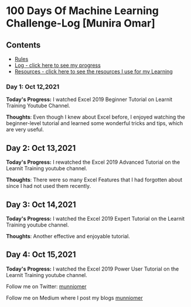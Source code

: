 # 100 Days Of Machine Learning Challenge-Log [Munira Omar]

## Contents

* [Rules](rules.md)
* [Log - click here to see my progress](log.md)
* [Resources - click here to see the resources I use for my Learning](resources.md)

### Day 1: Oct 12,2021
**Today's Progress:** I watched Excel 2019 Beginner Tutorial on Learnit Training Youtube Channel.

**Thoughts**: Even though I knew about Excel before, I enjoyed watching the beginner-level tutorial and learned some wonderful tricks and tips, which are very useful.

## Day 2: Oct 13,2021
**Today's Progress:** I rewatched the Excel 2019 Advanced Tutorial on the Learnit Training youtube channel. 

**Thoughts**: There were so many Excel Features that I had forgotten about since I had not used them recently.

## Day 3: Oct 14,2021
**Today's Progress:** I watched the Excel 2019 Expert Tutorial on the Learnit Training youtube channel. 

**Thoughts**: Another effective and enjoyable tutorial.

## Day 4: Oct 15,2021
**Today's Progress:** I watched the Excel 2019 Power User Tutorial on the Learnit Training youtube channel. 

Follow me on Twitter: [munniomer](https://twitter.com/munniomer)

Follow me on Medium where I post my blogs [munniomer](https://medium.com/@munniomer)

